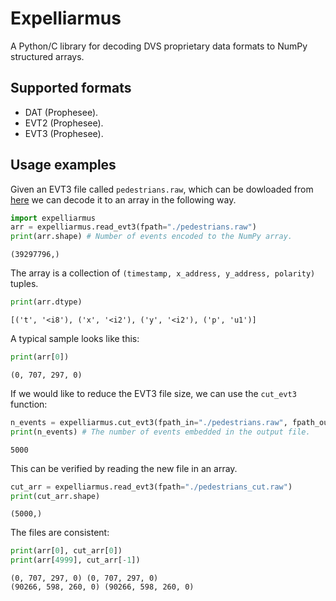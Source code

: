 # Expelliarmus 
A Python/C library for decoding DVS proprietary data formats to NumPy structured arrays.

## Supported formats
- DAT (Prophesee).
- EVT2 (Prophesee).
- EVT3 (Prophesee). 

## Usage examples
Given an EVT3 file called `pedestrians.raw`, which can be dowloaded from [here](https://dataset.prophesee.ai/index.php/s/fB7xvMpE136yakl/download) we can decode it to an array in the following way. 


```python
import expelliarmus
arr = expelliarmus.read_evt3(fpath="./pedestrians.raw")
print(arr.shape) # Number of events encoded to the NumPy array.
```

    (39297796,)


The array is a collection of `(timestamp, x_address, y_address, polarity)` tuples. 


```python
print(arr.dtype)
```

    [('t', '<i8'), ('x', '<i2'), ('y', '<i2'), ('p', 'u1')]


A typical sample looks like this:


```python
print(arr[0])
```

    (0, 707, 297, 0)


If we would like to reduce the EVT3 file size, we can use the `cut_evt3` function:


```python
n_events = expelliarmus.cut_evt3(fpath_in="./pedestrians.raw", fpath_out="./pedestrians_cut.raw", max_nevents=5000)
print(n_events) # The number of events embedded in the output file.
```

    5000


This can be verified by reading the new file in an array.


```python
cut_arr = expelliarmus.read_evt3(fpath="./pedestrians_cut.raw")
print(cut_arr.shape)
```

    (5000,)


The files are consistent:


```python
print(arr[0], cut_arr[0])
print(arr[4999], cut_arr[-1])
```

    (0, 707, 297, 0) (0, 707, 297, 0)
    (90266, 598, 260, 0) (90266, 598, 260, 0)

